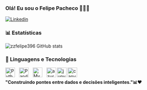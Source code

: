 ### Olá! Eu sou o Felipe Pacheco 🙋🏻‍♂️

[![Linkedin](https://img.shields.io/badge/LinkedIn-0077B5?style=for-the-badge&logo=linkedin&logoColor=white)](https://www.linkedin.com/in/felipe-pacheco-996378309/)

### 📊 Estatísticas

![zzfelipe396 GitHub stats](https://github-readme-stats.vercel.app/api?username=zzfelipe396&show_icons=true&theme=highcontrast)

### 🤖 Linguagens e Tecnologias
<img 
    align="left" 
    alt="Python" 
    title="Python"
    width="30px" 
    style="padding-right: 10px;" 
    src="https://cdn.jsdelivr.net/gh/devicons/devicon@latest/icons/python/python-original.svg" 
/>
<img 
    align="left" 
    alt="Pandas" 
    title="Pandas"
    width="30px" 
    style="padding-right: 10px;" 
  src="https://cdn.jsdelivr.net/gh/devicons/devicon@latest/icons/pandas/pandas-original.svg" 
/>
<img 
    align="left" 
    alt="Mysql" 
    title="Mysql"
    width="30px" 
    style="padding-right: 10px;"  
  src="https://cdn.jsdelivr.net/gh/devicons/devicon@latest/icons/mysql/mysql-original.svg" 
  />
  <img
    align="left" 
    alt="azure" 
    title="azure"
    width="30px"  
  src="https://cdn.jsdelivr.net/gh/devicons/devicon@latest/icons/azure/azure-original.svg" 
/>
<img 
    align="left" 
    alt="jupyter" 
    title="jupyter"
    width="30px"   
    src="https://cdn.jsdelivr.net/gh/devicons/devicon@latest/icons/jupyter/jupyter-original.svg" 
/>
<img 
    align="left" 
    alt="canva" 
    title="canva"
    width="30px"   
  src="https://cdn.jsdelivr.net/gh/devicons/devicon@latest/icons/canva/canva-original.svg"
/><br/>
#### "Construindo pontes entre dados e decisões inteligentes."📊❤
